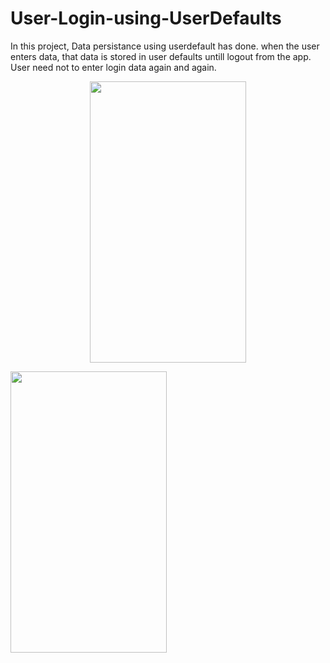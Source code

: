 # User-Login-using-UserDefaults

In this project, Data persistance using userdefault has done.
when the user enters data, that data is stored in user defaults untill logout from the app.
User need not to enter login data again and again.


<p align = "center">
 <img src="https://user-images.githubusercontent.com/88314161/129313546-4eb701fc-7ff3-4308-8228-1093f964a755.png" width="250" height="450" />


<p align = "leading">
 <img src="https://user-images.githubusercontent.com/88314161/129313546-4eb701fc-7ff3-4308-8228-1093f964a755.png" width="250" height="450" />
